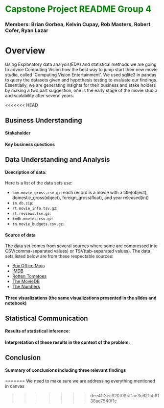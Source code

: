 # <span style="color:green"> Capstone Project README Group 4</span>
### Members: Brian Gorbea, Kelvin Cupay, Rob Masters, Robert Cofer, Ryan Lazar

# Overview
Using Explanatory data analysis(EDA) and statistical methods we are going to advice Computing Vision how the best way to jump start their new movie studio, called 'Computing Vision Entertainment'. We used sqlite3 in pandas to query the datasets given and hypothesis testing to evaluate our findings. Essentially, we are generating insights for their business and stake holders by making a two part suggestion, one is the early stage of the movie studio and scalability after several years.

<<<<<<< HEAD
## Business Understanding

#### Stakeholder 
#### Key business questions

## Data Understanding and Analysis
####  Description of data: 
Here is a list of the data sets use:
- `bom.movie_gross.csv.gz`: each record is a movie with a title(object), domestic_gross(object), foreign_gross(float), and year released(int)
- `im.db.zip`: 
- `rt.movie_info.tsv.gz`:
- `rt.reviews.tsv.gz`:
- `tmdb.movies.csv.gz`:
- `tn.movie_budgets.csv.gz:`

#### Source of data
The data set comes from several sources where some are compressed into CSV(comma-separated values) or TSV(tab-separated values). The data sets listed below are from these respectable sources:
- [Box Office Mojo](https://www.boxofficemojo.com/)
- [IMDB](https://www.imdb.com/)
- [Rotten Tomatoes](https://www.rottentomatoes.com/)
- [The MovieDB](https://www.themoviedb.org/)
- [The Numbers](https://www.the-numbers.com/)


#### Three visualizations (the same visualizations presented in the slides and notebook)

## Statistical Communication
#### Results of statistical inference:

#### Interpretation of these results in the context of the problem:

## Conclusion
#### Summary of conclusions including three relevant findings
=======
We need to make sure we are addressing everything mentioned in canvas

>>>>>>> dee41f3ec920f09bf1ae3c621bb9138ae7540f1c
